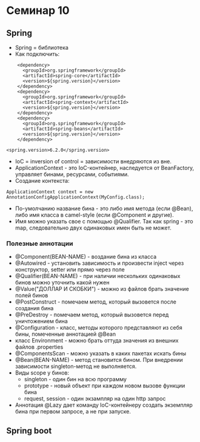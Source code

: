 # Семинар 10

## Spring

* Spring = библиотека
* Как подключить:

```
    <dependency>
      <groupId>org.springframework</groupId>
      <artifactId>spring-core</artifactId>
      <version>${spring.version}</version>
    </dependency>
    <dependency>
      <groupId>org.springframework</groupId>
      <artifactId>spring-context</artifactId>
      <version>${spring.version}</version>
    </dependency>
    <dependency>
      <groupId>org.springframework</groupId>
      <artifactId>spring-beans</artifactId>
      <version>${spring.version}</version>
    </dependency>
```

```
<spring.version>6.2.0</spring.version>
```

* IoC = inversion of control = зависимости внедряются из вне.
* ApplicationContext - это IoC-контейнер, наследуется от BeanFactory, управляет бинами, ресурсами, событиями.
* Создание контекста:

```
ApplicationContext context = new AnnotationConfigApplicationContext(MyConfig.class);
```

* По-умолчанию название бина - это либо имя метода (если @Bean), либо имя класса в camel-style (если @Component и другие).
* Имя можно указать свое с помощью @Qualifier. Так как spring - это map, следовательно двух одинаковых имен быть не может.

### Полезные аннотации

* @Component(BEAN-NAME) - воздание бина из класса
* @Autowired - установить зависимость и произвести inject через конструктор, setter или прямо через поле
* @Qualifier(BEAN-NAME) - при наличии нескольких одинаковых бинов можно уточнить какой нужен
* @Value("ДОЛЛАР И СКОБКИ") - можно из файлов брать значение полей бинов
* @PostConstruct - помечаем метод, который вызовется после создания бина
* @PreDestroy - помечаем метод, который вызовется перед уничтожением бина
* @Configuration - класс, методы которого представляют из себя бины, помеченные аннотацией @Bean
* класс Environment - можно брать оттуда значения из внешних файлов .properties
* @ComponentsScan - можно указать в каких пакетах искать бины
* @Bean(BEAN-NAME) - метод становится бином. При внедрении зависимости singleton-метод не выполняется.
* Виды scope у бинов:
    * singleton - один бин на всю программу
    * prototype - новый объект при каждом новом вызове функции бина
    * request, session - один экзампляр на один http запрос
* Аннотация @Lazy дает команду IoC-контейнеру создать экземпляр бина при первом запросе, а не при запуске.

## Spring boot
  
